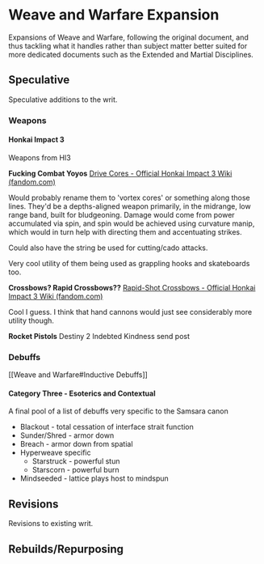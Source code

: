 # Weave and Warfare Expansion
Expansions of Weave and Warfare, following the original document, and thus tackling what it handles rather than subject matter better suited for more dedicated documents such as the Extended and Martial Disciplines.

## Speculative
Speculative additions to the writ.

### Weapons
####  Honkai Impact 3
Weapons from HI3

**Fucking Combat Yoyos**
[Drive Cores - Official Honkai Impact 3 Wiki (fandom.com)](https://honkaiimpact3.fandom.com/wiki/Drive_Cores)

Would probably rename them to 'vortex cores' or something along those lines. They'd be a depths-aligned weapon primarily, in the midrange, low range band, built for bludgeoning. Damage would come from power accumulated via spin, and spin would be achieved using curvature manip, which would in turn help with directing them and accentuating strikes.

Could also have the string be used for cutting/cado attacks.

Very cool utility of them being used as grappling hooks and skateboards too.


**Crossbows? Rapid Crossbows??**
[Rapid-Shot Crossbows - Official Honkai Impact 3 Wiki (fandom.com)](https://honkaiimpact3.fandom.com/wiki/Rapid-Shot_Crossbows)

Cool I guess. I think that hand cannons would just see considerably more utility though.

**Rocket Pistols**
Destiny 2 Indebted Kindness send post

### Debuffs 
[[Weave and Warfare#Inductive Debuffs]]
#### Category Three - Esoterics and Contextual
A final pool of a list of debuffs very specific to the Samsara canon

- Blackout - total cessation of interface strait function
- Sunder/Shred - armor down
- Breach - armor down from spatial
- Hyperweave specific
	- Starstruck - powerful stun
	- Starscorn - powerful burn
- Mindseeded - lattice plays host to mindspun



## Revisions
Revisions to existing writ.


## Rebuilds/Repurposing
